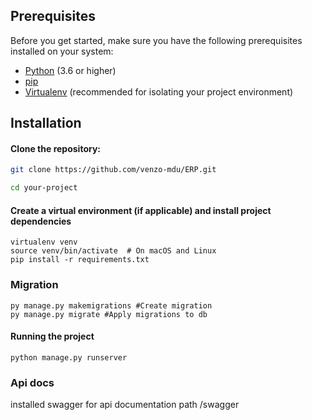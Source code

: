 ## Prerequisites

Before you get started, make sure you have the following prerequisites installed on your system:

- [Python](https://www.python.org/) (3.6 or higher)
- [pip](https://pypi.org/project/pip/)
- [Virtualenv](https://pypi.org/project/virtualenv/) (recommended for isolating your project environment)

## Installation

  #### Clone the repository:

   ```bash
   git clone https://github.com/venzo-mdu/ERP.git

  cd your-project  
  ```
#### Create a virtual environment (if applicable) and install project dependencies

```shell
virtualenv venv
source venv/bin/activate  # On macOS and Linux
pip install -r requirements.txt
```
### Migration
```shell
py manage.py makemigrations #Create migration
py manage.py migrate #Apply migrations to db
```

#### Running the project
```shell
python manage.py runserver
```

### Api docs

installed swagger for api documentation 
path <host>/swagger
